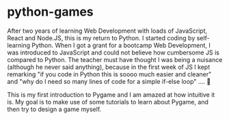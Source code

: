 # python-games

After two years of learning Web Development with loads of JavaScript, React and Node.JS, this is my return to Python. I started coding by self-learning Python. When I got a grant for a bootcamp Web Development, I was introduced to JavaScript and could not believe how cumbersome JS is compared to Python. The teacher must have thought I was being a nuisance (although he never said anything), because in the first week of JS I kept remarking "if you code in Python this is soooo much easier and cleaner" and "why do I need so many lines of code for a simple if-else loop" .... 🤣

This is my first introduction to Pygame and I am amazed at how intuitive it is. My goal is to make use of some tutorials to learn about Pygame, and then try to design a game myself.
